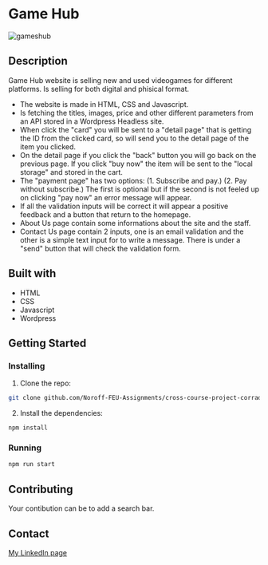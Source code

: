 # Game Hub

![gameshub](https://user-images.githubusercontent.com/104769882/222128240-e6272aa0-c515-4404-8f91-67013645316c.png)

## Description

Game Hub website is selling new and used videogames for different platforms. 
Is selling for both digital and phisical format.

- The website is made in HTML, CSS and Javascript.
- Is fetching the titles, images, price and other different parameters from an API stored in a Wordpress Headless site.
- When click the "card" you will be sent to a "detail page" that is getting the ID from the clicked card, so will send you to the detail page of the item you clicked.
- On the detail page if you click the "back" button you will go back on the previous page. If you click "buy now" the item will be sent to the "local storage" and stored in the cart.
- The "payment page" has two options: (1. Subscribe and pay.) (2. Pay without subscribe.) The first is optional but if the second is not feeled up on clicking "pay now" an error message will appear.
- If all the validation inputs will be correct it will appear a positive feedback and a button that return to the homepage.
- About Us page contain some informations about the site and the staff.
- Contact Us page contain 2 inputs, one is an email validation and the other is a simple text input for to write a message. There is under a "send" button that will check the validation form.

## Built with

- HTML
- CSS
- Javascript
- Wordpress

## Getting Started

### Installing

1. Clone the repo:

```bash
git clone github.com/Noroff-FEU-Assignments/cross-course-project-corrado1982.git
```

2. Install the dependencies:

```
npm install
```

### Running

```bash
npm run start
```
## Contributing

Your contibution can be to add a search bar.

## Contact

[My LinkedIn page](https://www.linkedin.com/in/corrado-rofi-66b073128)
